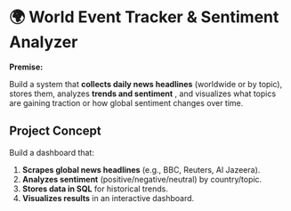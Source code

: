 # **🌍** **World Event Tracker & Sentiment Analyzer**

**Premise:**

Build a system that **collects daily news headlines** (worldwide or by topic), stores them, analyzes **trends and sentiment** , and visualizes what topics are gaining traction or how global sentiment changes over time.

## **Project Concept**

Build a dashboard that:

1. **Scrapes global news headlines** (e.g., BBC, Reuters, Al Jazeera).
2. **Analyzes sentiment** (positive/negative/neutral) by country/topic.
3. **Stores data in SQL** for historical trends.
4. **Visualizes results** in an interactive dashboard.
